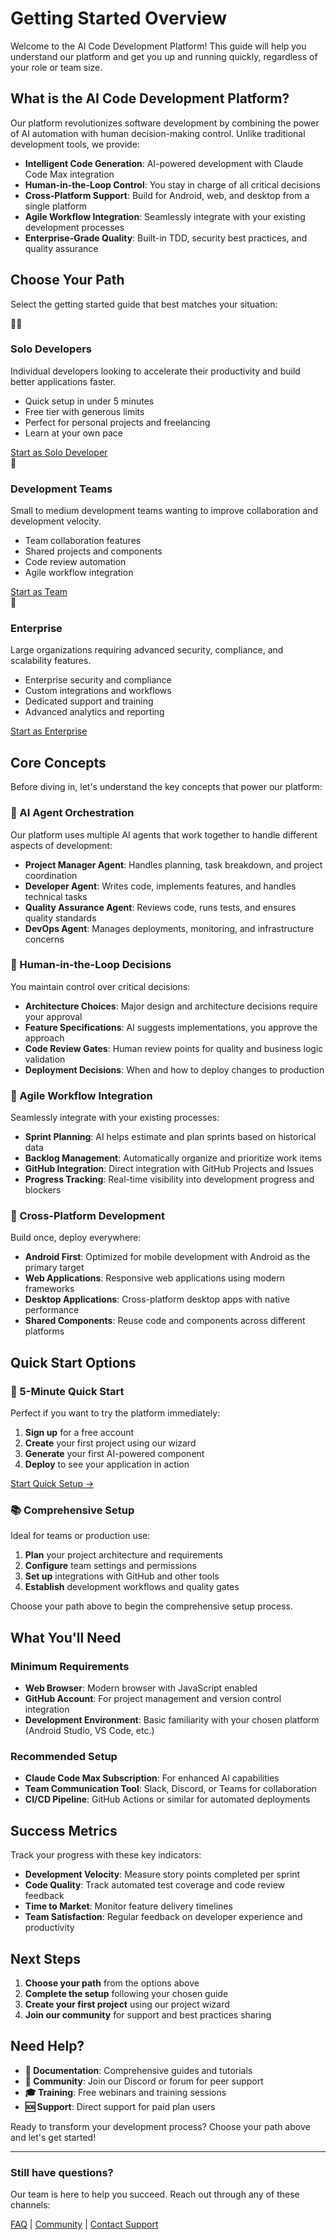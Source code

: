 # Getting Started Overview

Welcome to the AI Code Development Platform! This guide will help you understand our platform and get you up and running quickly, regardless of your role or team size.

## What is the AI Code Development Platform?

Our platform revolutionizes software development by combining the power of AI automation with human decision-making control. Unlike traditional development tools, we provide:

- **Intelligent Code Generation**: AI-powered development with Claude Code Max integration
- **Human-in-the-Loop Control**: You stay in charge of all critical decisions
- **Cross-Platform Support**: Build for Android, web, and desktop from a single platform
- **Agile Workflow Integration**: Seamlessly integrate with your existing development processes
- **Enterprise-Grade Quality**: Built-in TDD, security best practices, and quality assurance

## Choose Your Path

Select the getting started guide that best matches your situation:

<div class="path-selection">
  <div class="path-card">
    <div class="path-icon">👨‍💻</div>
    <h3>Solo Developers</h3>
    <p>Individual developers looking to accelerate their productivity and build better applications faster.</p>
    <ul>
      <li>Quick setup in under 5 minutes</li>
      <li>Free tier with generous limits</li>
      <li>Perfect for personal projects and freelancing</li>
      <li>Learn at your own pace</li>
    </ul>
    <a href="solo-developers/" class="path-button">Start as Solo Developer</a>
  </div>
  
  <div class="path-card featured">
    <div class="path-icon">👥</div>
    <h3>Development Teams</h3>
    <p>Small to medium development teams wanting to improve collaboration and development velocity.</p>
    <ul>
      <li>Team collaboration features</li>
      <li>Shared projects and components</li>
      <li>Code review automation</li>
      <li>Agile workflow integration</li>
    </ul>
    <a href="teams/" class="path-button">Start as Team</a>
  </div>
  
  <div class="path-card">
    <div class="path-icon">🏢</div>
    <h3>Enterprise</h3>
    <p>Large organizations requiring advanced security, compliance, and scalability features.</p>
    <ul>
      <li>Enterprise security and compliance</li>
      <li>Custom integrations and workflows</li>
      <li>Dedicated support and training</li>
      <li>Advanced analytics and reporting</li>
    </ul>
    <a href="enterprise/" class="path-button">Start as Enterprise</a>
  </div>
</div>

## Core Concepts

Before diving in, let's understand the key concepts that power our platform:

### 🤖 AI Agent Orchestration

Our platform uses multiple AI agents that work together to handle different aspects of development:

- **Project Manager Agent**: Handles planning, task breakdown, and project coordination
- **Developer Agent**: Writes code, implements features, and handles technical tasks
- **Quality Assurance Agent**: Reviews code, runs tests, and ensures quality standards
- **DevOps Agent**: Manages deployments, monitoring, and infrastructure concerns

### 🎯 Human-in-the-Loop Decisions

You maintain control over critical decisions:

- **Architecture Choices**: Major design and architecture decisions require your approval
- **Feature Specifications**: AI suggests implementations, you approve the approach
- **Code Review Gates**: Human review points for quality and business logic validation
- **Deployment Decisions**: When and how to deploy changes to production

### 🔄 Agile Workflow Integration

Seamlessly integrate with your existing processes:

- **Sprint Planning**: AI helps estimate and plan sprints based on historical data
- **Backlog Management**: Automatically organize and prioritize work items
- **GitHub Integration**: Direct integration with GitHub Projects and Issues
- **Progress Tracking**: Real-time visibility into development progress and blockers

### 📱 Cross-Platform Development

Build once, deploy everywhere:

- **Android First**: Optimized for mobile development with Android as the primary target
- **Web Applications**: Responsive web applications using modern frameworks
- **Desktop Applications**: Cross-platform desktop apps with native performance
- **Shared Components**: Reuse code and components across different platforms

## Quick Start Options

### 🚀 5-Minute Quick Start

Perfect if you want to try the platform immediately:

1. **Sign up** for a free account
2. **Create** your first project using our wizard
3. **Generate** your first AI-powered component
4. **Deploy** to see your application in action

[Start Quick Setup →](quick-start/)

### 📚 Comprehensive Setup

Ideal for teams or production use:

1. **Plan** your project architecture and requirements
2. **Configure** team settings and permissions
3. **Set up** integrations with GitHub and other tools
4. **Establish** development workflows and quality gates

Choose your path above to begin the comprehensive setup process.

## What You'll Need

### Minimum Requirements

- **Web Browser**: Modern browser with JavaScript enabled
- **GitHub Account**: For project management and version control integration
- **Development Environment**: Basic familiarity with your chosen platform (Android Studio, VS Code, etc.)

### Recommended Setup

- **Claude Code Max Subscription**: For enhanced AI capabilities
- **Team Communication Tool**: Slack, Discord, or Teams for collaboration
- **CI/CD Pipeline**: GitHub Actions or similar for automated deployments

## Success Metrics

Track your progress with these key indicators:

- **Development Velocity**: Measure story points completed per sprint
- **Code Quality**: Track automated test coverage and code review feedback
- **Time to Market**: Monitor feature delivery timelines
- **Team Satisfaction**: Regular feedback on developer experience and productivity

## Next Steps

1. **Choose your path** from the options above
2. **Complete the setup** following your chosen guide
3. **Create your first project** using our project wizard
4. **Join our community** for support and best practices sharing

## Need Help?

- **📖 Documentation**: Comprehensive guides and tutorials
- **💬 Community**: Join our Discord or forum for peer support
- **🎓 Training**: Free webinars and training sessions
- **🆘 Support**: Direct support for paid plan users

Ready to transform your development process? Choose your path above and let's get started!

---

<div class="help-section">
  <h3>Still have questions?</h3>
  <p>Our team is here to help you succeed. Reach out through any of these channels:</p>
  
  <div class="help-links">
    <a href="../troubleshooting/faq/">FAQ</a> |
    <a href="../support/community/">Community</a> |
    <a href="../support/contact/">Contact Support</a>
  </div>
</div>